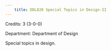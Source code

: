 ```yaml
---
    title: DDL820 Special Topics in Design-II
---
```

Credits: 3 (3-0-0)

Department: Department of Design

Special topics in design.